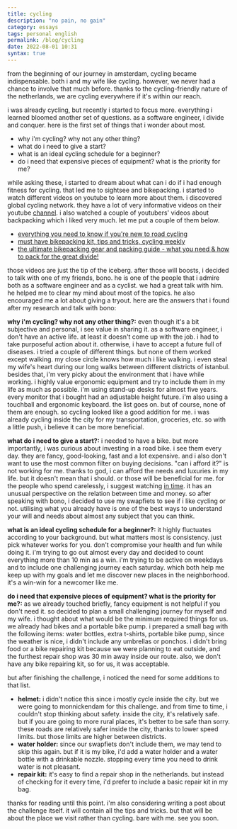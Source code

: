 ```yaml
---
title: cycling
description: "no pain, no gain" 
category: essays
tags: personal english
permalink: /blog/cycling
date: 2022-08-01 10:31
syntax: true
---
```

from the beginning of our journey in amsterdam, cycling became indispensable. both i and my wife like cycling. however, we never had a chance to involve that much before. thanks to the cycling-friendly nature of the netherlands, we are cycling everywhere if it's within our reach.

i was already cycling, but recently i started to focus more. everything i learned bloomed another set of questions. as a software engineer, i divide and conquer. here is the first set of things that i wonder about most.

- why i'm cycling? why not any other thing?
- what do i need to give a start?
- what is an ideal cycling schedule for a beginner?
- do i need that expensive pieces of equipment? what is the priority for me?

while asking these, i started to dream about what can i do if i had enough fitness for cycling. that led me to sightsee and bikepacking. i started to watch different videos on youtube to learn more about them. i discovered global cycling network. they have a lot of very informative videos on their youtube [channel](https://www.youtube.com/gcn). i also watched a couple of youtubers' videos about backpacking which i liked very much. let me put a couple of them below.

- [everything you need to know if you're new to road cycling](https://www.youtube.com/watch?v=jghwktrxsjk)
- [must have bikepacking kit, tips and tricks, cycling weekly](https://www.youtube.com/watch?v=fdg0mnqhufy)
- [the ultimate bikepacking gear and packing guide - what you need & how to pack for the great divide!](https://www.youtube.com/watch?v=j4axmsqu_lq)

those videos are just the tip of the iceberg. after those will boosts, i decided to talk with one of my friends, bono. he is one of the people that i admire both as a software engineer and as a cyclist. we had a great talk with him. he helped me to clear my mind about most of the topics. he also encouraged me a lot about giving a tryout. here are the answers that i found after my research and talk with bono:

**why i'm cycling? why not any other thing?:** even though it's a bit subjective and personal, i see value in sharing it. as a software engineer, i don't have an active life. at least it doesn't come up with the job. i had to take purposeful action about it. otherwise, i have to accept a future full of diseases. i tried a couple of different things. but none of them worked except walking. my close circle knows how much i like walking. i even steal my wife's heart during our long walks between different districts of istanbul. besides that, i'm very picky about the environment that i have while working. i highly value ergonomic equipment and try to include them in my life as much as possible. i'm using stand-up desks for almost five years. every monitor that i bought had an adjustable height future. i'm also using a touchball and ergonomic keyboard. the list goes on. but of course, none of them are enough. so cycling looked like a good addition for me. i was already cycling inside the city for my transportation, groceries, etc. so with a little push, i believe it can be more beneficial.

**what do i need to give a start?:** i needed to have a bike. but more importantly, i was curious about investing in a road bike. i see them every day. they are fancy, good-looking, fast and a lot expensive. and i also don't want to use the most common filter on buying decisions. "can i afford it?" is not working for me. thanks to god, i can afford the needs and luxuries in my life. but it doesn't mean that i should. or those will be beneficial for me. for the people who spend carelessly, i  suggest watching [in time](https://www.rottentomatoes.com/m/in_time). it has an unusual perspective on the relation between time and money. so after speaking with bono, i decided to use my swapfiets to see if i like cycling or not. utilising what you already have is one of the best ways to understand your will and needs about almost any subject that you can think.

**what is an ideal cycling schedule for a beginner?:** it highly fluctuates according to your background. but what matters most is consistency. just pick whatever works for you. don't compromise your health and fun while doing it. i'm trying to go out almost every day and decided to count everything more than 10 min as a win. i'm trying to be active on weekdays and to include one challenging journey each saturday. which both help me keep up with my goals and let me discover new places in the neighborhood. it's a win-win for a newcomer like me.

**do i need that expensive pieces of equipment? what is the priority for me?:** as we already touched briefly, fancy equipment is not helpful if you don't need it. so decided to plan a small challenging journey for myself and my wife. i thought about what would be the minimum required things for us. we already had bikes and a portable bike pump. i prepared a small bag with the following items:
water bottles,
extra t-shirts,
portable bike pump,
since the weather is nice, i didn't include any umbrellas or ponchos. i didn't bring food or a bike repairing kit because we were planning to eat outside, and the furthest repair shop was 30 min away inside our route. also, we don't have any bike repairing kit, so for us, it was acceptable.

but after finishing the challenge, i noticed the need for some additions to that list.
- **helmet:** i didn't notice this since i mostly cycle inside the city. but we were going to monnickendam for this challenge. and from time to time, i couldn't stop thinking about safety. inside the city, it's relatively safe. but if you are going to more rural places, it's better to be safe than sorry. these roads are relatively safer inside the city, thanks to lower speed limits. but those limits are higher between districts.
- **water holder:** since our swapfiets don't include them, we may tend to skip this again. but if it is my bike, i'd add a water holder and a water bottle with a drinkable nozzle. stopping every time you need to drink water is not pleasant.
- **repair kit:** it's easy to find a repair shop in the netherlands. but instead of checking for it every time, i'd prefer to include a basic repair kit in my bag. 

thanks for reading until this point. i'm also considering writing a post about the challenge itself. it will contain all the tips and tricks. but that will be about the place we visit rather than cycling. bare with me. see you soon.